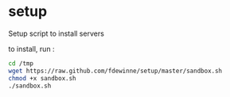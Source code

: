 setup
=====

Setup script to install servers

to install, run :
```bash
cd /tmp
wget https://raw.github.com/fdewinne/setup/master/sandbox.sh
chmod +x sandbox.sh
./sandbox.sh
````
